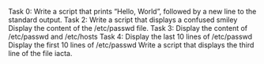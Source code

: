 Task 0: Write a script that prints “Hello, World”, followed by a new line to the standard output.
Task 2: Write a script that displays a confused smiley
Display the content of the /etc/passwd file.
Task 3: Display the content of /etc/passwd and /etc/hosts
Task 4: Display the last 10 lines of /etc/passwd
Display the first 10 lines of /etc/passwd
Write a script that displays the third line of the file iacta.
